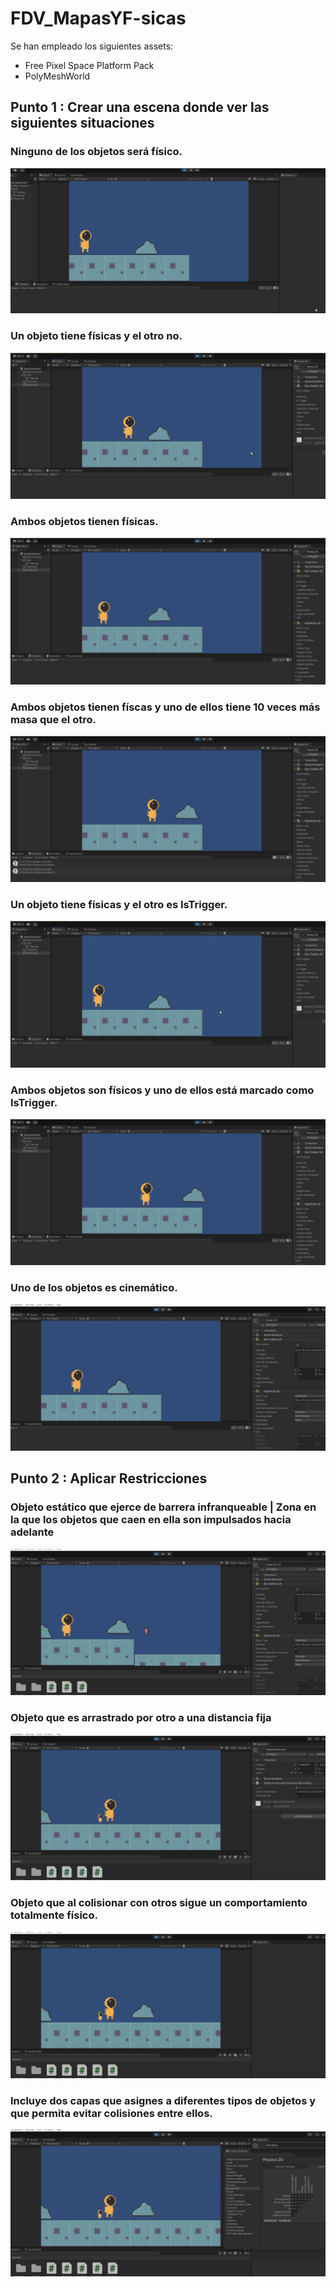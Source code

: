 # FDV_MapasYF-sicas

Se han empleado los siguientes assets:
 - Free Pixel Space Platform Pack
 - PolyMeshWorld

## Punto 1 : Crear una escena donde ver las siguientes situaciones

### Ninguno de los objetos será físico.
![Gif1](gifs/1NoFisicas.gif)
### Un objeto tiene físicas y el otro no.
![Gif2](gifs/2UnoConFisicas.gif)
### Ambos objetos tienen físicas.
![Gif3](gifs/3AmbosFisicas.gif)
### Ambos objetos tienen físcas y uno de ellos tiene 10 veces más masa que el otro.
![Gif4](gifs/4MasMasa.gif)
### Un objeto tiene físicas y el otro es IsTrigger.
![Gif5](gifs/6UnoFisicasOtroTrigger.gif)
### Ambos objetos son físicos y uno de ellos está marcado como IsTrigger.
![Gif6](gifs/5UnoEsTriggerAmbosFisicas.gif)
### Uno de los objetos es cinemático.
![Gif7](gifs/7Kinematico.gif)


## Punto 2 : Aplicar Restricciones

### Objeto estático que ejerce de barrera infranqueable | Zona en la que los objetos que caen en ella son impulsados hacia adelante
![Gif21](gifs/1y2BarreraEImpulso.gif)
### Objeto que es arrastrado por otro a una distancia fija
![Gif23](gifs/3ArrastrarADistancia.gif)
### Objeto que al colisionar con otros sigue un comportamiento totalmente físico.
![Gif24](gifs/4ComportamientoFisico.gif)
### Incluye dos capas que asignes a diferentes tipos de objetos y que permita evitar colisiones entre ellos.
![Gif25](gifs/5Capas.gif)
